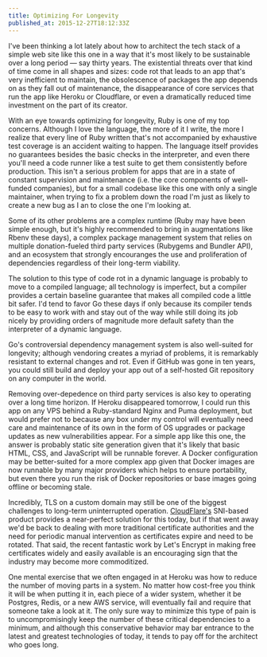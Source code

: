 ```yaml
---
title: Optimizing For Longevity
published_at: 2015-12-27T18:12:33Z
---
```


I've been thinking a lot lately about how to architect the tech stack of a
simple web site like this one in a way that it's most likely to be sustainable
over a long period &mdash; say thirty years. The existential threats over that
kind of time come in all shapes and sizes: code rot that leads to an app that's
very inefficient to maintain, the obsolescence of packages the app depends on
as they fall out of maintenance, the disappearance of core services that run
the app like Heroku or Cloudflare, or even a dramatically reduced time
investment on the part of its creator.

With an eye towards optimizing for longevity, Ruby is one of my top concerns.
Although I love the language, the more of it I write, the more I realize that
every line of Ruby written that's not accompanied by exhaustive test coverage
is an accident waiting to happen. The language itself provides no guarantees
besides the basic checks in the interpreter, and even there you'll need a code
runner like a test suite to get them consistently before production. This isn't
a serious problem for apps that are in a state of constant supervision and
maintenance (i.e. the core components of well-funded companies), but for a
small codebase like this one with only a single maintainer, when trying to fix
a problem down the road I'm just as likely to create a new bug as I an to close
the one I'm looking at.

Some of its other problems are a complex runtime (Ruby may have been simple
enough, but it's highly recommended to bring in augmentations like Rbenv these
days), a complex package management system that relies on multiple
donation-fueled third party services (Rubygems and Bundler API), and an
ecosystem that strongly encouranges the use and proliferation of dependencies
regardless of their long-term viability.

The solution to this type of code rot in a dynamic language is probably to move
to a compiled language; all technology is imperfect, but a compiler provides a
certain baseline guarantee that makes all compiled code a little bit safer. I'd
tend to favor Go these days if only because its compiler tends to be easy to
work with and stay out of the way while still doing its job nicely by providing
orders of magnitude more default safety than the interpreter of a dynamic
language.

Go's controversial dependency management system is also well-suited for
longevity; although vendoring creates a myriad of problems, it is remarkably
resistant to external changes and rot. Even if GitHub was gone in ten years,
you could still build and deploy your app out of a self-hosted Git repository
on any computer in the world.

Removing over-depedence on third party services is also key to operating over a
long time horizon. If Heroku disappeared tomorrow, I could run this app on any
VPS behind a Ruby-standard Nginx and Puma deployment, but would prefer not to
because any box under my control will eventually need care and maintenance of
its own in the form of OS upgrades or package updates as new vulnerabilities
appear. For a simple app like this one, the answer is probably static site
generation given that it's likely that basic HTML, CSS, and JavaScript will be
runnable forever. A Docker configuration may be better-suited for a more
complex app given that Docker images are now runnable by many major providers
which helps to ensure portability, but even there you run the risk of Docker
repositories or base images going offline or becoming stale.

Incredibly, TLS on a custom domain may still be one of the biggest challenges
to long-term uninterrupted operation. [CloudFlare's](/fragments/cloudflare-ssl)
SNI-based product provides a near-perfect solution for this today, but if that
went away we'd be back to dealing with more traditional certificate authorities
and the need for periodic manual intervention as certificates expire and need
to be rotated. That said, the recent fantastic work by Let's Encrypt in making
free certificates widely and easily available is an encouraging sign that the
industry may become more commoditized.

One mental exercise that we often engaged in at Heroku was how to reduce the
number of moving parts in a system. No matter how cost-free you think it will
be when putting it in, each piece of a wider system, whether it be Postgres,
Redis, or a new AWS service, will eventually fail and require that someone take
a look at it. The only sure way to minimize this type of pain is to
uncompromisingly keep the number of these critical dependencies to a minimum,
and although this conservative behavior may bar entrance to the latest and
greatest technologies of today, it tends to pay off for the architect who goes
long.
